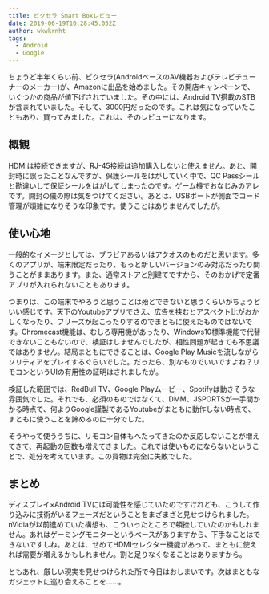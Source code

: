 ```yaml
---
title: ピクセラ Smart Boxレビュー
date: 2019-06-19T10:28:45.052Z
author: wkwkrnht
tags:
  - Android
  - Google
---
```

ちょうど半年くらい前、ピクセラ(AndroidベースのAV機器およびテレビチューナーのメーカー)が、Amazonに出品を始めました。その開店キャンペーンで、いくつかの商品が値下げされていました。その中には、Android TV搭載のSTBが含まれていました。そして、3000円だったのです。これは気になっていたこともあり、買ってみました。これは、そのレビューになります。

<div data-vc_mylinkbox_id="885915180"></div>

## 概観

HDMIは接続できますが、RJ-45接続は追加購入しないと使えません。あと、開封時に誤ったことなんですが、保護シールをはがしていく中で、QC Passシールと勘違いして保証シールをはがしてしまったのです。ゲーム機でおなじみのアレです。開封の儀の際は気をつけてください。あとは、USBポートが側面でコード管理が煩雑になりそうな印象です。使うことはありませんでしたが。

## 使い心地

一般的なイメージとしては、ブラビアあるいはアクオスのものだと思います。多くのアプリが、端末限定だったり、もっと新しいバージョンのみ対応だったり問うことがままあります。また、通常ストアと別建てですから、そのおかげで定番アプリが入れられないこともあります。

つまりは、この端末でやろうと思うことは殆どできないと思うくらいがちょうどいい感じです。天下のYoutubeアプリでさえ、広告を挟むとアスペクト比がおかしくなったり、フリーズが起こったりするのでまともに使えたものではないです。Chromecast機能は、むしろ専用機があったり、Windows10標準機能で代替できないこともないので、検証はしませんでしたが、相性問題が起きても不思議ではありません。結局まともにできることは、Google Play Musicを流しながらソリティアをプレイするぐらいでした。だったら、別なものでいいですよね？リモコンというUIの有用性の証明はされましたが。

検証した範囲では、RedBull TV、Google Playムービー、Spotifyは動きそうな雰囲気でした。それでも、必須のものではなくて、DMM、JSPORTSが一手間かかる時点で、何よりGoogle謹製であるYoutubeがまともに動作しない時点で、まともに使うことを諦めるのに十分でした。

そうやって使ううちに、リモコン自体もへたってきたのか反応しないことが増えてきて、再起動の回数も増えてきました。これでは使いものにならないということで、処分を考えています。この買物は完全に失敗でした。

## まとめ

ディスプレイ×Android TVには可能性を感じていたのですけれども、こうして作り込みに技術がいるフェーズだということをまざまざと見せつけられました。nVidiaが以前進めていた構想も、こういったところで頓挫していたのかもしれません。あれはゲーミングモニターというベースがありますから、下手なことはできないですしね。あとは、せめてHDMIセレクター機能があって、まともに使えれば需要が増えるかもしれません。割と足りなくなることはありますから。

ともあれ、厳しい現実を見せつけられた所で今日はおしまいです。次はまともなガジェットに巡り会えることを……。
